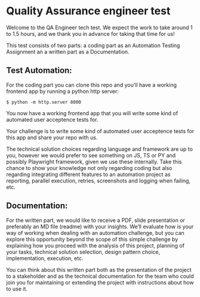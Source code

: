 # Quality Assurance engineer test
Welcome to the QA Engineer tech test. We expect the work to take around 1 to 1.5 hours, and we thank
you in advance for taking that time for us!

This test consists of two parts:  a coding part as an Automation Testing Assignment an a written part as a Documentation.


## Test Automation:

For the coding part you can clone this repo and you'll have a working frontend app by running a python http server:

```
$ python -m http.server 8000
```

You now have a working frontend app that you will write some kind of automated user acceptence tests for.

Your challenge is to write some kind of automated user acceptence tests for this app and share your repo with us.

The technical solution choices regarding language and framework are up to you, however we would prefer to see something on JS, TS or PY and possibly Playwright framework, given we use these internally. Take this chance to show your knowledge not only regarding coding but also regarding integrating different features to an automation project as reporting, parallel execution, retries, screenshots and logging when failing, etc.


## Documentation:

For the written part, we would like to receive a PDF, slide presentation or preferably an MD file (readme) with your insights. We’ll evaluate how is your way of working when dealing with an automation challenge, but you can explore this opportunity beyond the scope of this simple challenge by explaining how you proceed with the analysis of this project, planning of your tasks, technical solution selection, design pattern choice, implementation, execution, etc.

You can think about this written part both as the presentation of the project to a stakeholder and as the technical documentation for the team who could join you for maintaining or extending the project with instructions about how to use it.
